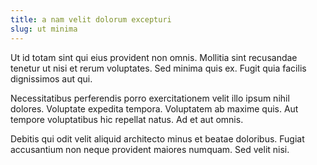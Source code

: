 ```yaml
---
title: a nam velit dolorum excepturi
slug: ut minima
---
```


Ut id totam sint qui eius provident non omnis. Mollitia sint recusandae tenetur ut nisi et rerum voluptates. Sed minima quis ex. Fugit quia facilis dignissimos aut qui.

Necessitatibus perferendis porro exercitationem velit illo ipsum nihil dolores. Voluptate expedita tempora. Voluptatem ab maxime quis. Aut tempore voluptatibus hic repellat natus. Ad et aut omnis.

Debitis qui odit velit aliquid architecto minus et beatae doloribus. Fugiat accusantium non neque provident maiores numquam. Sed velit nisi.
